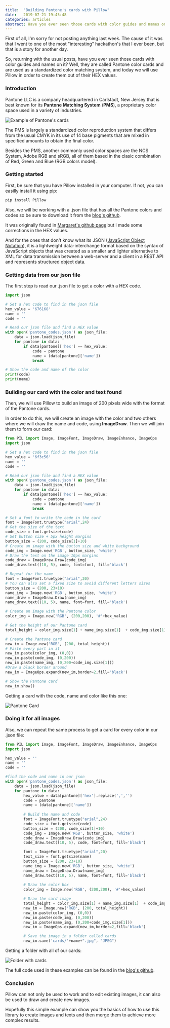 ```yaml
---
title:  "Building Pantone's cards with Pillow"
date:   2019-07-21 19:45:48
categories: articles
abstract: Have you ever seen those cards with color guides and names on it? Well, they are the Pantone and today we will use Pillow to build them  [...]
---
```

First of all, I'm sorry for not posting anything last week. The cause of it was that I went to one of the most "interesting" hackathon's that I ever been, but that is a story for another day.

So, returning with the usual posts, have you ever seen those cards with color guides and names on it? Well, they are called Pantone color cards and are used as a standardized color matching system, and today we will use Pillow in order to create them out of their HEX values.

### Introduction

Pantone LLC is a company headquartered in Carlstadt, New Jersey that is best known for its **Pantone Matching System** (**PMS**), a proprietary color space used in a variety of industries.

![Example of Pantone's cards](https://munsell.com/wp-content/uploads/2014/10/pantone-plastic-color-standard-chips-collection.jpg)

The PMS is largely a standardized color reproduction system that differs from the usual CMYK in its use of 14 base pigments that are mixed in specified amounts to obtain the final color.

Besides the PMS, another commonly used color spaces are the NCS System, Adobe RGB and sRGB, all of them based in the clasic combination of Red, Green and Blue (RGB colors model).

### Getting started

First, be sure that you have Pillow installed in your computer. If not, you can easilly install it using pip:

```python
pip install Pillow
``` 
Also, we will be working with a .json file that has all the Pantone colors and codes so be sure to download it from the [blog's github](https://github.com/jpereiran/jpereiran-blog/tree/master/code/pillow/pantone).

It was originally found in [Margaret's github page](https://github.com/Margaret2/pantone-colors) but I made some corrections in the HEX values. 

And for the ones that don't know what its JSON ([JavaScript Object Notation](http://www.json.org/)), it is a lightweight data-interchange format based on the syntax of JavaScript objects that was created as a smaller and lighter alternative to XML for data transmission between a web-server and a client in a REST API and represents structured object data.

### Getting data from our json file

The first step is read our .json file to get a color with a HEX code. 

``` python
import json

# Set a hex code to find in the json file
hex_value = '676168'
name = ''
code = ''

# Read our json file and find a HEX value
with open('pantone_codes.json') as json_file:
	data = json.load(json_file)
	for pantone in data:
		if data[pantone]['hex'] == hex_value:
			code = pantone
			name = (data[pantone]['name'])
			break

# Show the code and name of the color
print(code)
print(name)
```

### Building our card with the color and text found

Then, we will use Pillow to build an image of 200 pixels wide with the format of the Pantone cards.

In order to do this, we will create an image with the color and two others where we will draw the name and code, using **ImageDraw**. Then we will join them to form our card:

``` python
from PIL import Image, ImageFont, ImageDraw, ImageEnhance, ImageOps
import json

# Set a hex code to find in the json file
hex_value = '6f3c56'
name = ''
code = ''

# Read our json file and find a HEX value
with open('pantone_codes.json') as json_file:
	data = json.load(json_file)
	for pantone in data:
		if data[pantone]['hex'] == hex_value:
			code = pantone
			name = (data[pantone]['name'])
			break

# Set a font to write the code in the card
font = ImageFont.truetype("arial",24)
# Get the size of the text
code_size = font.getsize(code)
# Set button size + 5px height margins
button_size = (200, code_size[1]+10)
# Create an image with the button size and white background
code_img = Image.new('RGB', button_size, 'white')
# Draw the text on the image 10px margins
code_draw = ImageDraw.Draw(code_img)
code_draw.text((10, 5), code, font=font, fill='black')

# Repeat for the name
font = ImageFont.truetype("arial",20)
# You can also set a fixed size to avoid different letters sizes
button_size = (200, 23+10)
name_img = Image.new('RGB', button_size, 'white')
name_draw = ImageDraw.Draw(name_img)
name_draw.text((10, 5), name, font=font, fill='black')

# Create an image with the Pantone color
color_img = Image.new('RGB', (200,200), '#'+hex_value)

# Get the height of our Pantone card
total_height = color_img.size[1] + name_img.size[1]  + code_img.size[1]

# Create the Pantone card
new_im = Image.new('RGB', (200, total_height))
# Paste every part in it
new_im.paste(color_img, (0,0))
new_im.paste(code_img, (0,200))
new_im.paste(name_img, (0,200+code_img.size[1]))
#Draw a black border around
new_im = ImageOps.expand(new_im,border=2,fill='black')

# Show the Pantone card
new_im.show()
```
Getting a card with the code, name and color like this one:

<img src="{{ site.baseurl }}/images/posts/pillow/2019_07_21_1.jpg" title="Pantone Card">

### Doing it for all images

Also, we can repeat the same process to get a card for every color in our .json file:

``` python
from PIL import Image, ImageFont, ImageDraw, ImageEnhance, ImageOps
import json

hex_value = ''
name = ''
code = ''

#find the code and name in our json
with open('pantone_codes.json') as json_file:
	data = json.load(json_file)
	for pantone in data:
		hex_value = data[pantone]['hex'].replace(',','')
		code = pantone
		name = (data[pantone]['name'])
		
		# Build the name and code
		font = ImageFont.truetype("arial",24)
		code_size = font.getsize(code)
		button_size = (200, code_size[1]+10)
		code_img = Image.new('RGB', button_size, 'white')
		code_draw = ImageDraw.Draw(code_img)
		code_draw.text((10, 5), code, font=font, fill='black')

		font = ImageFont.truetype("arial",20)
		text_size = font.getsize(name)
		button_size = (200, 23+10)
		name_img = Image.new('RGB', button_size, 'white')
		name_draw = ImageDraw.Draw(name_img)
		name_draw.text((10, 5), name, font=font, fill='black')
		
		# Draw the color box
		color_img = Image.new('RGB', (200,200), '#'+hex_value)

		# Draw the card image
		total_height = color_img.size[1] + name_img.size[1]  + code_img.size[1]
		new_im = Image.new('RGB', (200, total_height))
		new_im.paste(color_img, (0,0))
		new_im.paste(code_img, (0,200))
		new_im.paste(name_img, (0,200+code_img.size[1]))
		new_im = ImageOps.expand(new_im,border=2,fill='black')

		# Save the image in a folder called cards
		new_im.save('cards/'+name+".jpg", "JPEG")
``` 
Getting a folder with all of our cards:

<img src="{{ site.baseurl }}/images/posts/pillow/2019_07_21_2.JPG" title="Folder with cards">

The full code used in these examples can be found in the [blog's github](https://github.com/jpereiran/jpereiran-blog/tree/master/code/pillow/pantone).

### Conclusion

Pillow can not only be used to work and to edit existing images, it can also be used to draw and create new images. 

Hopefully this simple example can show you the basics of how to use this library to create images and texts and then merge them to achieve more complex results.
